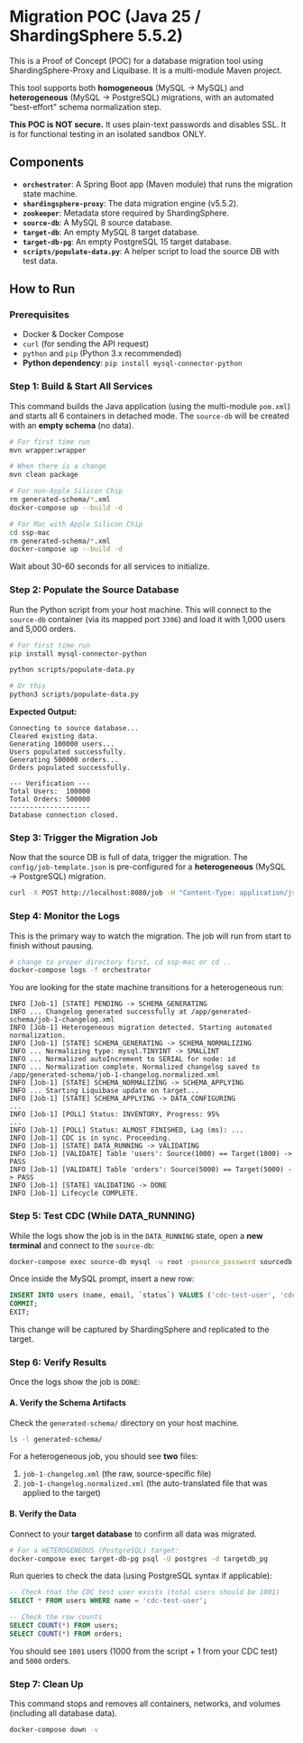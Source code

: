 # Migration POC (Java 25 / ShardingSphere 5.5.2)

This is a Proof of Concept (POC) for a database migration tool using ShardingSphere-Proxy and Liquibase. It is a multi-module Maven project.

This tool supports both **homogeneous** (MySQL $\rightarrow$ MySQL) and **heterogeneous** (MySQL $\rightarrow$ PostgreSQL) migrations, with an automated "best-effort" schema normalization step.

**This POC is NOT secure.** It uses plain-text passwords and disables SSL. It is for functional testing in an isolated sandbox ONLY.

## Components

* **`orchestrator`**: A Spring Boot app (Maven module) that runs the migration state machine.
* **`shardingsphere-proxy`**: The data migration engine (v5.5.2).
* **`zookeeper`**: Metadata store required by ShardingSphere.
* **`source-db`**: A MySQL 8 source database.
* **`target-db`**: An empty MySQL 8 target database.
* **`target-db-pg`**: An empty PostgreSQL 15 target database.
* **`scripts/populate-data.py`**: A helper script to load the source DB with test data.

## How to Run

### Prerequisites

* Docker & Docker Compose
* `curl` (for sending the API request)
* `python` and `pip` (Python 3.x recommended)
* **Python dependency**: `pip install mysql-connector-python`

### Step 1: Build & Start All Services

This command builds the Java application (using the multi-module `pom.xml`) and starts all 6 containers in detached mode. The `source-db` will be created with an **empty schema** (no data).

```bash
# For first time run
mvn wrapper:wrapper

# When there is a change
mvn clean package

# For non-Apple Silicon Chip
rm generated-schema/*.xml
docker-compose up --build -d

# For Mac with Apple Silicon Chip
cd ssp-mac
rm generated-schema/*.xml
docker-compose up --build -d
````

Wait about 30-60 seconds for all services to initialize.

### Step 2: Populate the Source Database

Run the Python script from your host machine. This will connect to the `source-db` container (via its mapped port `3306`) and load it with 1,000 users and 5,000 orders.

```bash
# For first time run
pip install mysql-connector-python

python scripts/populate-data.py

# Or this
python3 scripts/populate-data.py
```

**Expected Output:**

```
Connecting to source database...
Cleared existing data.
Generating 100000 users...
Users populated successfully.
Generating 500000 orders...
Orders populated successfully.

--- Verification ---
Total Users:  100000
Total Orders: 500000
--------------------
Database connection closed.
```

### Step 3: Trigger the Migration Job

Now that the source DB is full of data, trigger the migration. The `config/job-template.json` is pre-configured for a **heterogeneous** (MySQL $\rightarrow$ PostgreSQL) migration.

```bash
curl -X POST http://localhost:8080/job -H "Content-Type: application/json" -d @config/job-template.json
```

### Step 4: Monitor the Logs

This is the primary way to watch the migration. The job will run from start to finish without pausing.

```bash
# change to proper directory first, cd ssp-mac or cd ..
docker-compose logs -f orchestrator
```

You are looking for the state machine transitions for a heterogeneous run:

```
INFO [Job-1] [STATE] PENDING -> SCHEMA_GENERATING
INFO ... Changelog generated successfully at /app/generated-schema/job-1-changelog.xml
INFO [Job-1] Heterogeneous migration detected. Starting automated normalization.
INFO [Job-1] [STATE] SCHEMA_GENERATING -> SCHEMA_NORMALIZING
INFO ... Normalizing type: mysql.TINYINT -> SMALLINT
INFO ... Normalized autoIncrement to SERIAL for node: id
INFO ... Normalization complete. Normalized changelog saved to /app/generated-schema/job-1-changelog.normalized.xml
INFO [Job-1] [STATE] SCHEMA_NORMALIZING -> SCHEMA_APPLYING
INFO ... Starting Liquibase update on target...
INFO [Job-1] [STATE] SCHEMA_APPLYING -> DATA_CONFIGURING
...
INFO [Job-1] [POLL] Status: INVENTORY, Progress: 95%
...
INFO [Job-1] [POLL] Status: ALMOST_FINISHED, Lag (ms): ...
INFO [Job-1] CDC is in sync. Proceeding.
INFO [Job-1] [STATE] DATA_RUNNING -> VALIDATING
INFO [Job-1] [VALIDATE] Table 'users': Source(1000) == Target(1000) -> PASS
INFO [Job-1] [VALIDATE] Table 'orders': Source(5000) == Target(5000) -> PASS
INFO [Job-1] [STATE] VALIDATING -> DONE
INFO [Job-1] Lifecycle COMPLETE.
```

### Step 5: Test CDC (While DATA\_RUNNING)

While the logs show the job is in the `DATA_RUNNING` state, open a **new terminal** and connect to the `source-db`:

```bash
docker-compose exec source-db mysql -u root -psource_password sourcedb
```

Once inside the MySQL prompt, insert a new row:

```sql
INSERT INTO users (name, email, `status`) VALUES ('cdc-test-user', 'cdc@example.com', 1);
COMMIT;
EXIT;
```

This change will be captured by ShardingSphere and replicated to the target.

### Step 6: Verify Results

Once the logs show the job is `DONE`:

#### A. Verify the Schema Artifacts

Check the `generated-schema/` directory on your host machine.

```bash
ls -l generated-schema/
```

For a heterogeneous job, you should see **two** files:

1.  `job-1-changelog.xml` (the raw, source-specific file)
2.  `job-1-changelog.normalized.xml` (the auto-translated file that was applied to the target)

#### B. Verify the Data

Connect to your **target database** to confirm all data was migrated.

```bash
# For a HETEROGENEOUS (PostgreSQL) target:
docker-compose exec target-db-pg psql -U postgres -d targetdb_pg
```

Run queries to check the data (using PostgreSQL syntax if applicable):

```sql
-- Check that the CDC test user exists (total users should be 1001)
SELECT * FROM users WHERE name = 'cdc-test-user';

-- Check the row counts
SELECT COUNT(*) FROM users;
SELECT COUNT(*) FROM orders;
```

You should see `1001` users (1000 from the script + 1 from your CDC test) and `5000` orders.

### Step 7: Clean Up

This command stops and removes all containers, networks, and volumes (including all database data).

```bash
docker-compose down -v
```